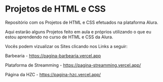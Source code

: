 # Projetos de HTML e CSS

Repositório com os Projetos de HTML e CSS efetuados na plataforma Alura.

Aqui estarão alguns Projetos feito em aula e próprios utilizando o que eu estou aprendendo no curso de HTML e CSS da Alura.

Vocês podem vizualizar os Sites clicando nos Links a seguir:

Barbearia - https://pagina-barbearia.vercel.app

Plataforma de Streamming - https://pagina-streamming.vercel.app/

Página da HZC - https://pagina-hzc.vercel.app/
